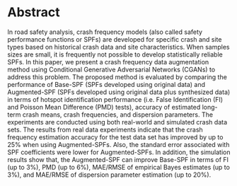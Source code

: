 # Abstract
In road safety analysis, crash frequency models (also called safety performance functions or SPFs) are developed for specific crash and site types based on historical crash data and site characteristics. When samples sizes are small, it is frequently not possible to develop statistically reliable SPFs. In this paper, we present a crash frequency data augmentation method using Conditional Generative Adversarial Networks (CGANs) to address this problem.  The proposed method is evaluated by comparing the performance of Base-SPF (SPFs developed using original data) and Augmented-SPF (SPFs developed using original data plus synthesized data) in terms of hotspot identification performance (i.e. False Identification (FI) and Poisson Mean Difference (PMD) tests), accuracy of estimated long-term crash means, crash frequencies, and dispersion parameters. The experiments are conducted using both real-world and simulated crash data sets. The results from real data experiments indicate that the crash frequency estimation accuracy for the test data set has improved by up to 25% when using Augmented-SPFs. Also, the standard error associated with SPF coefficients were lower for Augmented-SPFs. In addition, the simulation results show that, the Augmented-SPF can improve Base-SPF in terms of FI (up to 3%), PMD (up to 6%), MAE/RMSE of empirical Bayes estimates (up to 3%), and MAE/RMSE of dispersion parameter estimation (up to 20%).


